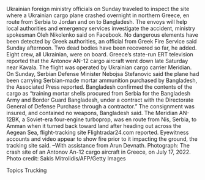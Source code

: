 Ukrainian foreign ministry officials on Sunday traveled to inspect the site where a Ukrainian cargo plane crashed overnight in northern Greece, en route from Serbia to Jordan and on to Bangladesh.
The envoys will help local authorities and emergency services investigate the accident, ministry spokesman Oleh Nikolenko said on Facebook. No dangerous elements have been detected by Greek authorities, an official from Greek Fire Service said Sunday afternoon. Two dead bodies have been recovered so far, he added. Eight crew, all Ukrainian, were on board.
Greece’s state-run ERT television reported that the Antonov AN-12 cargo aircraft went down late Saturday near Kavala. The flight was operated by Ukrainian cargo carrier Meridian.
On Sunday, Serbian Defense Minister Nebojsa Stefanovic said the plane had been carrying Serbian-made mortar ammunition purchased by Bangladesh, the Associated Press reported.
Bangladesh confirmed the contents of the cargo as “training mortar shells procured from Serbia for the Bangladesh Army and Border Guard Bangladesh, under a contract with the Directorate General of Defense Purchase through a contractor.”
The consignment was insured, and contained no weapons, Bangladesh said.
The Meridian AN-12BK, a Soviet-era four-engine turboprop, was en route from Nis, Serbia, to Amman when it turned back toward land after heading out across the Aegean Sea, flight-tracking site Flightradar24.com reported.
Eyewitness accounts and video appear to show fire prior to it impacting the ground, the tracking site said.
–With assistance from Arun Devnath.
Photograph: The crash site of an Antonov An-12 cargo aircraft in Greece, on July 17, 2022. Photo credit: Sakis Mitrolidis/AFP/Getty Images

Topics
Trucking
